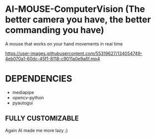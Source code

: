 # AI-MOUSE-ComputerVision (The better camera you have, the better commanding you have)
A mouse that works on your hand movements in real time



https://user-images.githubusercontent.com/55319627/134054749-4eb070a1-60dc-45f1-8118-c9011a0e9a6f.mp4



# DEPENDENCIES 
  - mediapipe
  - opencv-python
  - pyautogui

## FULLY CUSTOMIZABLE
Again AI made me more lazy ;)
